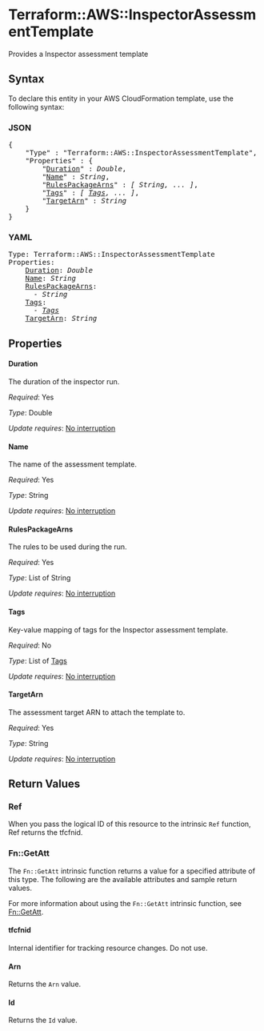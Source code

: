 # Terraform::AWS::InspectorAssessmentTemplate

Provides a Inspector assessment template

## Syntax

To declare this entity in your AWS CloudFormation template, use the following syntax:

### JSON

<pre>
{
    "Type" : "Terraform::AWS::InspectorAssessmentTemplate",
    "Properties" : {
        "<a href="#duration" title="Duration">Duration</a>" : <i>Double</i>,
        "<a href="#name" title="Name">Name</a>" : <i>String</i>,
        "<a href="#rulespackagearns" title="RulesPackageArns">RulesPackageArns</a>" : <i>[ String, ... ]</i>,
        "<a href="#tags" title="Tags">Tags</a>" : <i>[ <a href="tags.md">Tags</a>, ... ]</i>,
        "<a href="#targetarn" title="TargetArn">TargetArn</a>" : <i>String</i>
    }
}
</pre>

### YAML

<pre>
Type: Terraform::AWS::InspectorAssessmentTemplate
Properties:
    <a href="#duration" title="Duration">Duration</a>: <i>Double</i>
    <a href="#name" title="Name">Name</a>: <i>String</i>
    <a href="#rulespackagearns" title="RulesPackageArns">RulesPackageArns</a>: <i>
      - String</i>
    <a href="#tags" title="Tags">Tags</a>: <i>
      - <a href="tags.md">Tags</a></i>
    <a href="#targetarn" title="TargetArn">TargetArn</a>: <i>String</i>
</pre>

## Properties

#### Duration

The duration of the inspector run.

_Required_: Yes

_Type_: Double

_Update requires_: [No interruption](https://docs.aws.amazon.com/AWSCloudFormation/latest/UserGuide/using-cfn-updating-stacks-update-behaviors.html#update-no-interrupt)

#### Name

The name of the assessment template.

_Required_: Yes

_Type_: String

_Update requires_: [No interruption](https://docs.aws.amazon.com/AWSCloudFormation/latest/UserGuide/using-cfn-updating-stacks-update-behaviors.html#update-no-interrupt)

#### RulesPackageArns

The rules to be used during the run.

_Required_: Yes

_Type_: List of String

_Update requires_: [No interruption](https://docs.aws.amazon.com/AWSCloudFormation/latest/UserGuide/using-cfn-updating-stacks-update-behaviors.html#update-no-interrupt)

#### Tags

Key-value mapping of tags for the Inspector assessment template.

_Required_: No

_Type_: List of <a href="tags.md">Tags</a>

_Update requires_: [No interruption](https://docs.aws.amazon.com/AWSCloudFormation/latest/UserGuide/using-cfn-updating-stacks-update-behaviors.html#update-no-interrupt)

#### TargetArn

The assessment target ARN to attach the template to.

_Required_: Yes

_Type_: String

_Update requires_: [No interruption](https://docs.aws.amazon.com/AWSCloudFormation/latest/UserGuide/using-cfn-updating-stacks-update-behaviors.html#update-no-interrupt)

## Return Values

### Ref

When you pass the logical ID of this resource to the intrinsic `Ref` function, Ref returns the tfcfnid.

### Fn::GetAtt

The `Fn::GetAtt` intrinsic function returns a value for a specified attribute of this type. The following are the available attributes and sample return values.

For more information about using the `Fn::GetAtt` intrinsic function, see [Fn::GetAtt](https://docs.aws.amazon.com/AWSCloudFormation/latest/UserGuide/intrinsic-function-reference-getatt.html).

#### tfcfnid

Internal identifier for tracking resource changes. Do not use.

#### Arn

Returns the <code>Arn</code> value.

#### Id

Returns the <code>Id</code> value.

